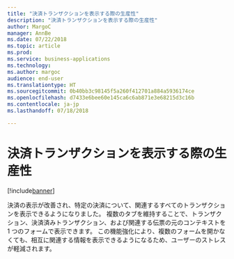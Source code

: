 ```yaml
---
title: "決済トランザクションを表示する際の生産性"
description: "決済トランザクションを表示する際の生産性"
author: MargoC
manager: AnnBe
ms.date: 07/22/2018
ms.topic: article
ms.prod: 
ms.service: business-applications
ms.technology: 
ms.author: margoc
audience: end-user
ms.translationtype: HT
ms.sourcegitcommit: 0b40bb3c98145f5a260f412701a884a5936174ce
ms.openlocfilehash: d7433e6bee60e145ca6c6ab871e3e68215d3c16b
ms.contentlocale: ja-jp
ms.lasthandoff: 07/18/2018

---
```

#  <a name="productivity-to-view-settlement-transactions"></a>決済トランザクションを表示する際の生産性

[!include[banner](../../includes/banner.md)]

決済の表示が改善され、特定の決済について、関連するすべてのトランザクションを表示できるようになりました。 複数のタブを維持することで、トランザクション、決済済みトランザクション、および関連する伝票の元のコンテキストを 1 つのフォームで表示できます。 この機能強化により、複数のフォームを開かなくても、相互に関連する情報を表示できるようになるため、ユーザーのストレスが軽減されます。
